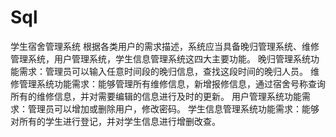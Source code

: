 # Sql
学生宿舍管理系统
根据各类用户的需求描述，系统应当具备晚归管理系统、维修管理系统，用户管理系统，学生信息管理系统这四大主要功能。
晚归管理系统功能需求：管理员可以输入任意时间段的晚归信息，查找这段时间的晚归人员。
维修管理系统功能需求：能够管理所有维修信息，新增报修信息，通过宿舍号称查询所有的维修信息，并对需要编辑的信息进行及时的更新。 
用户管理系统功能需求：管理员可以增加或删除用户，修改密码。
学生信息管理系统功能需求：能够对所有的学生进行登记，并对学生信息进行增删改查。
